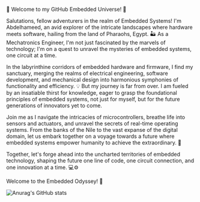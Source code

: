 🌟 Welcome to my GitHub Embedded Universe! 🚀

Salutations, fellow adventurers in the realm of Embedded Systems! I'm Abdelhameed, an avid explorer of the intricate landscapes where hardware meets software, hailing from the land of Pharaohs, Egypt. 🏜️ As a Mechatronics Engineer, I'm not just fascinated by the marvels of technology; I'm on a quest to unravel the mysteries of embedded systems, one circuit at a time.

In the labyrinthine corridors of embedded hardware and firmware, I find my sanctuary, merging the realms of electrical engineering, software development, and mechanical design into harmonious symphonies of functionality and efficiency. 💡 But my journey is far from over. I am fueled by an insatiable thirst for knowledge, eager to grasp the foundational principles of embedded systems, not just for myself, but for the future generations of innovators yet to come.

Join me as I navigate the intricacies of microcontrollers, breathe life into sensors and actuators, and unravel the secrets of real-time operating systems. From the banks of the Nile to the vast expanse of the digital domain, let us embark together on a voyage towards a future where embedded systems empower humanity to achieve the extraordinary. 🌌

Together, let's forge ahead into the uncharted territories of embedded technology, shaping the future one line of code, one circuit connection, and one innovation at a time. 💻⚙️

Welcome to the Embedded Odyssey! 🌟

![Anurag's GitHub stats](https://github-readme-stats.vercel.app/api?username=abdelhameed9099&show_icons=true&theme=radical)

